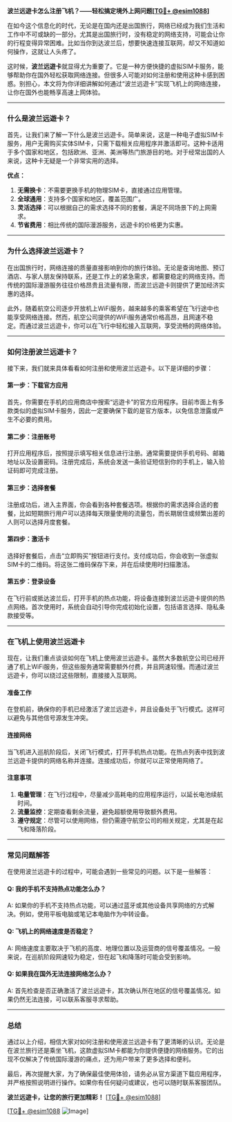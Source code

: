 **波兰远遊卡怎么注册飞机？——轻松搞定境外上网问题[[TG💪+ @esim1088](https://t.me/s/esim1088)]**

在如今这个信息化的时代，无论是在国内还是出国旅行，网络已经成为我们生活和工作中不可或缺的一部分。尤其是出国旅行时，没有稳定的网络支持，可能会让你的行程变得异常困难。比如当你到达波兰后，想要快速连接互联网，却又不知道如何操作，这就让人头疼了。

这时候，**波兰远遊卡**就显得尤为重要了。它是一种方便快捷的虚拟SIM卡服务，能够帮助你在国外轻松获取网络连接。但很多人可能对如何注册和使用这种卡感到困惑。别担心，本文将为你详细讲解如何通过“波兰远遊卡”实现飞机上的网络连接，让你在国外也能畅享高速上网体验。

---

### **什么是波兰远遊卡？**

首先，让我们来了解一下什么是波兰远遊卡。简单来说，这是一种电子虚拟SIM卡服务，用户无需购买实体SIM卡，只需下载相关应用程序并激活即可。这种卡适用于多个国家和地区，包括欧洲、亚洲、美洲等热门旅游目的地。对于经常出国的人来说，这种卡无疑是一个非常实用的选择。

**优点：**
1. **无需换卡**：不需要更换手机的物理SIM卡，直接通过应用管理。
2. **全球通用**：支持多个国家和地区，覆盖范围广。
3. **灵活选择**：可以根据自己的需求选择不同的套餐，满足不同场景下的上网需求。
4. **节省费用**：相比传统的国际漫游服务，远遊卡的价格更为实惠。

---

### **为什么选择波兰远遊卡？**

在出国旅行时，网络连接的质量直接影响到你的旅行体验。无论是查询地图、预订酒店、与家人朋友保持联系，还是工作上的紧急需求，都需要稳定的网络支持。而传统的国际漫游服务往往价格昂贵且流量有限，而波兰远遊卡则提供了更加经济实惠的选择。

此外，随着航空公司逐步开放机上WiFi服务，越来越多的乘客希望在飞行途中也能享受网络连接。然而，航空公司提供的WiFi服务通常价格高昂，且网速不稳定。而通过波兰远遊卡，你可以在飞行中轻松接入互联网，享受流畅的网络体验。

---

### **如何注册波兰远遊卡？**

接下来，我们就来具体看看如何注册和使用波兰远遊卡。以下是详细的步骤：

#### **第一步：下载官方应用**
首先，你需要在手机的应用商店中搜索“远遊卡”的官方应用程序。目前市面上有多款类似的虚拟SIM卡服务，因此一定要确保下载的是官方版本，以免信息泄露或产生不必要的费用。

#### **第二步：注册账号**
打开应用程序后，按照提示填写相关信息进行注册。通常需要提供手机号码、邮箱地址以及设置密码。注册完成后，系统会发送一条验证短信到你的手机上，输入验证码即可完成注册。

#### **第三步：选择套餐**
注册成功后，进入主界面，你会看到各种套餐选项。根据你的需求选择合适的套餐，比如短期旅行用户可以选择每天限量使用的流量包，而长期居住或频繁出差的人则可以选择月度套餐。

#### **第四步：激活卡**
选择好套餐后，点击“立即购买”按钮进行支付。支付成功后，你会收到一张虚拟SIM卡的二维码。将这张二维码保存下来，并在后续使用时扫描激活。

#### **第五步：登录设备**
在飞行前或抵达波兰后，打开手机的热点功能，将设备连接到波兰远遊卡提供的热点网络。首次使用时，系统会自动引导你完成初始化设置，包括语言选择、隐私条款接受等。

---

### **在飞机上使用波兰远遊卡**

现在，让我们重点谈谈如何在飞机上使用波兰远遊卡。虽然大多数航空公司已经开通了机上WiFi服务，但这些服务通常需要额外付费，并且网速较慢。而通过波兰远遊卡，你可以绕过这些限制，直接接入互联网。

#### **准备工作**
在登机前，确保你的手机已经激活了波兰远遊卡，并且设备处于飞行模式。这样可以避免与其他信号源发生冲突。

#### **连接网络**
当飞机进入巡航阶段后，关闭飞行模式，打开手机热点功能。在热点列表中找到波兰远遊卡提供的网络名称并连接。连接成功后，你就可以正常使用网络了。

#### **注意事项**
1. **电量管理**：在飞行过程中，尽量减少高耗电的应用程序运行，以延长电池续航时间。
2. **流量监控**：定期查看剩余流量，避免超额使用导致额外费用。
3. **遵守规定**：尽管可以使用网络，但仍需遵守航空公司的相关规定，尤其是在起飞和降落阶段。

---

### **常见问题解答**

在使用波兰远遊卡的过程中，可能会遇到一些常见的问题。以下是一些解答：

#### **Q: 我的手机不支持热点功能怎么办？**
A: 如果你的手机不支持热点功能，可以通过蓝牙或其他设备共享网络的方式解决。例如，使用平板电脑或笔记本电脑作为中转设备。

#### **Q: 飞机上的网络速度是否稳定？**
A: 网络速度主要取决于飞机的高度、地理位置以及运营商的信号覆盖情况。一般来说，在巡航阶段网速较为稳定，但在起飞和降落时可能会受到影响。

#### **Q: 如果我在国外无法连接网络怎么办？**
A: 首先检查是否正确激活了波兰远遊卡，其次确认所在地区的信号覆盖情况。如果仍然无法连接，可以联系客服寻求帮助。

---

### **总结**

通过以上介绍，相信大家对如何注册和使用波兰远遊卡有了更清晰的认识。无论是在波兰旅行还是乘坐飞机，这款虚拟SIM卡都能为你提供便捷的网络服务。它的出现不仅解决了传统国际漫游的痛点，还为用户带来了更多选择和便利。

最后，再次提醒大家，为了确保最佳使用体验，请务必从官方渠道下载应用程序，并严格按照说明进行操作。如果你有任何疑问或建议，也可以随时联系客服团队。

**波兰远遊卡，让您的旅行更加精彩！** [[TG💪+ @esim1088](https://t.me/s/esim1088)]  

[[TG💪+ @esim1088](https://t.me/s/esim1088) ![Image](https://i.postimg.cc/4NQfJmqS/Snipaste-2025-05-13-00-14-12.png)]